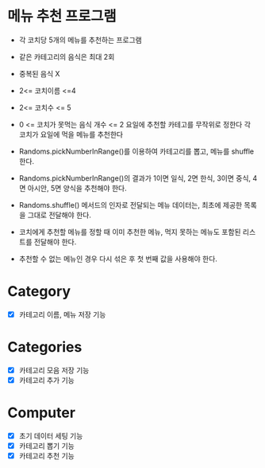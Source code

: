 # 메뉴 추천 프로그램

- 각 코치당 5개의 메뉴를 추천하는 프로그램
- 같은 카테고리의 음식은 최대 2회
- 중복된 음식 X

- 2<= 코치이름 <=4
- 2<= 코치수 <= 5
- 0 <= 코치가 못먹는 음식 개수 <= 2
요일에 추천할 카테고를 무작위로 정한다
각 코치가 요일에 먹을 메뉴를 추천한다

- Randoms.pickNumberInRange()를 이용하여 카테고리를 뽑고, 메뉴를 shuffle 한다.
- Randoms.pickNumberInRange()의 결과가 1이면 일식, 2면 한식, 3이면 중식, 4면 아시안, 5면 양식을 추천해야 한다.
- Randoms.shuffle() 메서드의 인자로 전달되는 메뉴 데이터는, 최초에 제공한 목록을 그대로 전달해야 한다.
- 코치에게 추천할 메뉴를 정할 때 이미 추천한 메뉴, 먹지 못하는 메뉴도 포함된 리스트를 전달해야 한다.
- 추천할 수 없는 메뉴인 경우 다시 섞은 후 첫 번째 값을 사용해야 한다.


# Category
-[x] 카테고리 이름, 메뉴 저장 기능
# Categories
- [x] 카테고리 모음 저장 기능
- [x] 카테고리 추가 기능
# Computer
-[x] 초기 데이터 세팅 기능
- [x] 카테고리 뽑기 기능
- [x] 카테고리 추천 기능
